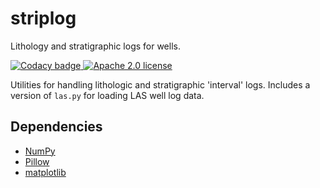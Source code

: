 # striplog
Lithology and stratigraphic logs for wells. 

[![Codacy badge][codacy-image] ][codacy-url]
[![Apache 2.0 license][license-image] ][license-url]

Utilities for handling lithologic and stratigraphic 'interval' logs. Includes a version of `las.py` for loading LAS well log data. 

## Dependencies

- [NumPy](http://www.numpy.org/)
- [Pillow](https://pillow.readthedocs.org/)
- [matplotlib](http://matplotlib.org/)

[codacy-image]: https://www.codacy.com/project/badge/ad9af103cba14d33abd5b327727ff644
[codacy-url]: https://www.codacy.com/public/matt/striplog
[license-image]: https://img.shields.io/badge/license-Apache-blue.svg
[license-url]: https://github.com/agile-geoscience/modelr/blob/develop/LICENSE.md
